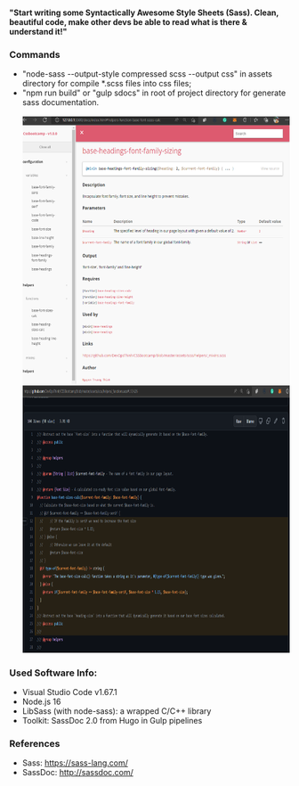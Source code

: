 ####  "Start writing some Syntactically Awesome Style Sheets (Sass). Clean, beautiful code, make other devs be able to read what is there & understand it!"<br>

### Commands
- "node-sass --output-style compressed scss --output css" in assets directory for compile *.scss files into css files; 
- "npm run build" or "gulp sdocs" in root of project directory for generate sass documentation.<br><br>
<img src="img/default_theme.png" height="480" /><br>
<img src="img/viewsource.png" height="480" /> <br>

### Used Software Info:
- Visual Studio Code v1.67.1
- Node.js 16
- LibSass (with node-sass): a wrapped C/C++ library
- Toolkit: SassDoc 2.0 from Hugo in Gulp pipelines

### References
- Sass: https://sass-lang.com/
- SassDoc: http://sassdoc.com/